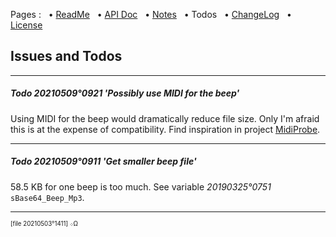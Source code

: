 Pages : &nbsp;
 • [ReadMe](./../README.md) &nbsp;
 • [API Doc](./apidoc.md) &nbsp;
 • [Notes](./notes.md) &nbsp;
 • Todos &nbsp;
 • [ChangeLog](./changelog.md) &nbsp;
 • [License](./../license.md)

## Issues and Todos

---

##### Todo _20210509°0921_ 'Possibly use MIDI for the beep'

Using MIDI for the beep would dramatically reduce file size. Only I'm
 afraid this is at the expense of compatibility. Find inspiration in project
 [MidiProbe](https://www.trekta.biz/svn/midiprobedev/trunk/midiprobe/index.html).

---

##### Todo _20210509°0911_ 'Get smaller beep file'

58.5 KB for one beep is too much. See variable _20190325°0751_ `sBase64_Beep_Mp3`.

---

<sup><sub>[file 20210503°1411] ܀Ω</sub></sup>
